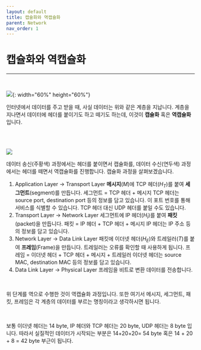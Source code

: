 ```yaml
---
layout: default
title: 캡슐화와 역캡슐화
parent: Network
nav_order: 1
---
```


# 캡슐화와 역캡슐화
***
<br/>

![](https://i.imgur.com/dsN4Sik.png){: width="60%" height="60%"}

인터넷에서 데이터를 주고 받을 때, 사실 데이터는 위와 같은 계층을 지납니다. 계층을 지나면서 데이터에 헤더를 붙이기도 하고 떼기도 하는데, 이것이 **캡슐화** 혹은 **역캡슐화**입니다.

<br/>
<br/>

![](https://i.imgur.com/VxIY6th.png)


데이터 송신(주황색) 과정에서는 헤더를 붙이면서 캡슐화를, 데이터 수신(연두색) 과정에서는 헤더를 떼면서 역캡슐화를 진행합니다.
캡슐화 과정을 살펴보겠습니다.
1. Application Layer -> Transport Layer
	**메시지**($M$)에 TCP 헤더($H_T$)를 붙여 **세그먼트**(segment)를 만듭니다.
		세그먼트 = TCP 헤더 + 메시지
	TCP 헤더는 source port, destination port 등의 정보를 담고 있습니다. 이 포트 번호를 통해 서비스를 식별할 수 있습니다.
	TCP 헤더 대신 UDP 헤더를 붙일 수도 있습니다.
2. Transport Layer -> Network Layer
	세그먼트에 IP 헤더($H_I$)를 붙여 **패킷**(packet)을 만듭니다.
		패킷 = IP 헤더 + TCP 헤더 + 메시지
	IP 헤더는 IP 주소 등의 정보를 담고 있습니다.
3. Network Layer -> Data Link Layer
	패킷에 이더넷 헤더($H_E$)와 트레일러($T$)를 붙여 **프레임**(Frame)을 만듭니다. 트레일러는 오류를 확인할 때 사용하게 됩니다.
		프레임 = 이더넷 헤더 + TCP 헤더 + 메시지 + 트레일러
	이더넷 헤더는 source MAC, destination MAC 등의 정보를 담고 있습니다. 
4. Data Link Layer -> Physical Layer
	프레임을 비트로 변환 데이터를 전송합니다.

<br/>

위 단계를 역으로 수행한 것이 역캡슐화 과정입니다. 또한 여기서 메시지, 세그먼트, 패킷, 프레임은 각 계층의 데이터를 부르는 명칭이라고 생각하시면 됩니다. 

<br/>

보통 이더넷 헤더는 14 byte, IP 헤더와 TCP 헤더는 20 byte, UDP 헤더는 8 byte 입니다.
따라서 실질적인 데이터가 시작되는 부분은 14+20+20= 54 byte 혹은 14 + 20 + 8 = 42 byte 부근이 됩니다.

